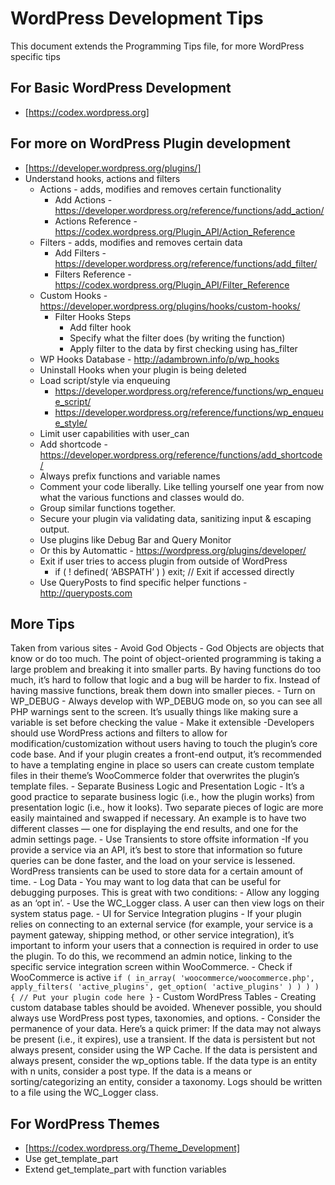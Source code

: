 # WordPress Development Tips

This document extends the Programming Tips file, for more WordPress specific tips

## For Basic WordPress Development
- [https://codex.wordpress.org]

## For more on WordPress Plugin development
- [https://developer.wordpress.org/plugins/]
- Understand hooks, actions and filters
	- Actions - adds, modifies and removes certain functionality
		- Add Actions - https://developer.wordpress.org/reference/functions/add_action/
		- Actions Reference - https://codex.wordpress.org/Plugin_API/Action_Reference
	- Filters - adds, modifies and removes certain data
		- Add Filters - https://developer.wordpress.org/reference/functions/add_filter/
		- Filters Reference - https://codex.wordpress.org/Plugin_API/Filter_Reference
	- Custom Hooks - https://developer.wordpress.org/plugins/hooks/custom-hooks/
		- Filter Hooks Steps
			- Add filter hook
			- Specify what the filter does (by writing the function)
			- Apply filter to the data by first checking using has_filter
	- WP Hooks Database - http://adambrown.info/p/wp_hooks
	- Uninstall Hooks when your plugin is being deleted
	- Load script/style via enqueuing
		- https://developer.wordpress.org/reference/functions/wp_enqueue_script/
		- https://developer.wordpress.org/reference/functions/wp_enqueue_style/
	- Limit user capabilities with user_can
	- Add shortcode - https://developer.wordpress.org/reference/functions/add_shortcode/
	- Always prefix functions and variable names
	- Comment your code liberally. Like telling yourself one year from now what the various functions and classes would do.
	- Group similar functions together.
	- Secure your plugin via validating data, sanitizing input & escaping output.
	- Use plugins like Debug Bar and Query Monitor
	- Or this by Automattic - https://wordpress.org/plugins/developer/
	- Exit if user tries to access plugin from outside of WordPress
		- if ( ! defined( ‘ABSPATH’ ) ) exit; // Exit if accessed directly
	- Use QueryPosts to find specific helper functions - http://queryposts.com

## More Tips
Taken from various sites
	- Avoid God Objects
		-  God Objects are objects that know or do too much. The point of object-oriented programming is taking a large problem and breaking it into smaller parts. By having functions do too much, it’s hard to follow that logic and a bug will be harder to fix. Instead of having massive functions, break them down into smaller pieces.
	- Turn on WP_DEBUG
		-	Always develop with WP_DEBUG mode on, so you can see all PHP warnings sent to the screen. It’s usually things like making sure a variable is set before checking the value
	- Make it extensible
		-Developers should use WordPress actions and filters to allow for modification/customization without users having to touch the plugin’s core code base. And if your plugin creates a front-end output, it’s recommended to have a templating engine in place so users can create custom template files in their theme’s WooCommerce folder that overwrites the plugin’s template files.
	- Separate Business Logic and Presentation Logic
		- It’s a good practice to separate business logic (i.e., how the plugin works) from presentation logic (i.e., how it looks). Two separate pieces of logic are more easily maintained and swapped if necessary. An example is to have two different classes — one for displaying the end results, and one for the admin settings page.
	- Use Transients to store offsite information
		-If you provide a service via an API, it’s best to store that information so future queries can be done faster, and the load on your service is lessened. WordPress transients can be used to store data for a certain amount of time.
	- Log Data
		- You may want to log data that can be useful for debugging purposes. This is great with two conditions:
			- Allow any logging as an ‘opt in’.
			- Use the WC_Logger class. A user can then view logs on their system status page.
	- UI for Service Integration plugins
		- If your plugin relies on connecting to an external service (for example, your service is a payment gateway, shipping method, or other service integration), it’s important to inform your users that a connection is required in order to use the plugin. To do this, we recommend an admin notice, linking to the specific service integration screen within WooCommerce.
	- Check if WooCommerce is active
	```
			if ( in_array( 'woocommerce/woocommerce.php', apply_filters( 'active_plugins', get_option( 'active_plugins' ) ) ) ) {
			    // Put your plugin code here
			}
	```
	- Custom WordPress Tables
		- Creating custom database tables should be avoided. Whenever possible, you should always use WordPress post types, taxonomies, and options.
			- Consider the permanence of your data. Here’s a quick primer:
				If the data may not always be present (i.e., it expires), use a transient.
				If the data is persistent but not always present, consider using the WP Cache.
				If the data is persistent and always present, consider the wp_options table.
				If the data type is an entity with n units, consider a post type.
				If the data is a means or sorting/categorizing an entity, consider a taxonomy.
				Logs should be written to a file using the WC_Logger class.

## For WordPress Themes
- [https://codex.wordpress.org/Theme_Development]
- Use get_template_part
- Extend get_template_part with function variables